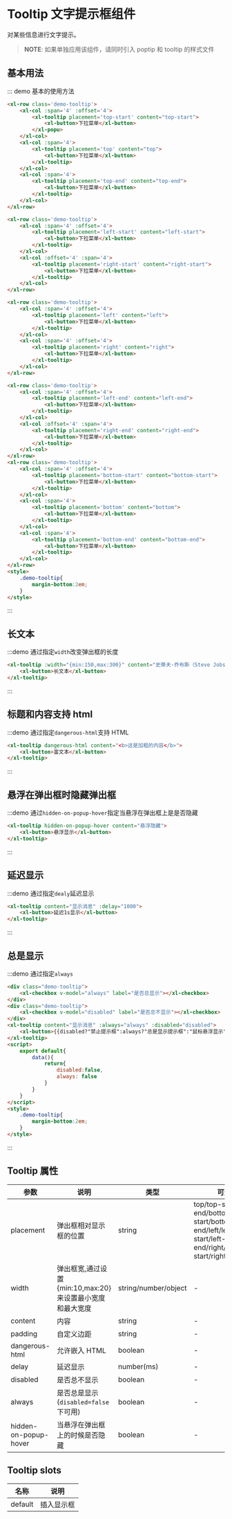 <script>
    export default{
        data(){
            return{
                disabled:false,
                always: false
            }
        }
    }
</script>

<style>
    .demo-tooltip{
        margin-bottom:2em;
    }
</style>

# Tooltip 文字提示框组件

对某些信息进行文字提示。

> **NOTE**: 如果单独应用该组件，请同时引入 poptip 和 tooltip 的样式文件

## 基本用法

::: demo 基本的使用方法

```html
<xl-row class='demo-tooltip'>
    <xl-col :span='4' :offset='4'>
        <xl-tooltip placement='top-start' content="top-start">
            <xl-button>下拉菜单</xl-button>
        </xl-popu>
    </xl-col>
    <xl-col :span='4'>
        <xl-tooltip placement='top' content="top">
            <xl-button>下拉菜单</xl-button>
        </xl-tooltip>
    </xl-col>
    <xl-col :span='4'>
        <xl-tooltip placement='top-end' content="top-end">
            <xl-button>下拉菜单</xl-button>
        </xl-tooltip>
    </xl-col>
</xl-row>

<xl-row class='demo-tooltip'>
    <xl-col :span='4' :offset='4'>
        <xl-tooltip placement='left-start' content="left-start">
            <xl-button>下拉菜单</xl-button>
        </xl-tooltip>
    </xl-col>
    <xl-col :offset='4' :span='4'>
        <xl-tooltip placement='right-start' content="right-start">
            <xl-button>下拉菜单</xl-button>
        </xl-tooltip>
    </xl-col>
</xl-row>

<xl-row class='demo-tooltip'>
    <xl-col :span='4' :offset='4'>
        <xl-tooltip placement='left' content="left">
            <xl-button>下拉菜单</xl-button>
        </xl-tooltip>
    </xl-col>
    <xl-col :span='4' :offset='4'>
        <xl-tooltip placement='right' content="right">
            <xl-button>下拉菜单</xl-button>
        </xl-tooltip>
    </xl-col>
</xl-row>

<xl-row class='demo-tooltip'>
    <xl-col :span='4' :offset='4'>
        <xl-tooltip placement='left-end' content="left-end">
            <xl-button>下拉菜单</xl-button>
        </xl-tooltip>
    </xl-col>
    <xl-col :offset='4' :span='4'>
        <xl-tooltip placement='right-end' content="right-end">
            <xl-button>下拉菜单</xl-button>
        </xl-tooltip>
    </xl-col>
</xl-row>
<xl-row class='demo-tooltip'>
    <xl-col :span='4' :offset='4'>
        <xl-tooltip placement='bottom-start' content="bottom-start">
            <xl-button>下拉菜单</xl-button>
        </xl-tooltip>
    </xl-col>
    <xl-col :span='4'>
        <xl-tooltip placement='bottom' content="bottom">
            <xl-button>下拉菜单</xl-button>
        </xl-tooltip>
    </xl-col>
    <xl-col :span='4'>
        <xl-tooltip placement='bottom-end' content="bottom-end">
            <xl-button>下拉菜单</xl-button>
        </xl-tooltip>
    </xl-col>
</xl-row>
<style>
    .demo-tooltip{
        margin-bottom:2em;
    }
</style>
```

:::

## 长文本

:::demo 通过指定`width`改变弹出框的长度

```html
<xl-tooltip :width="{min:150,max:300}" content="史蒂夫·乔布斯（Steve Jobs），1955年2月24日生于美国加利福尼亚州旧金山，美国发明家、企业家、美国苹果公司联合创办人。">
    <xl-button>长文本</xl-button>
</xl-tooltip>
```

:::

## 标题和内容支持 html

:::demo 通过指定`dangerous-html`支持 HTML

```html
<xl-tooltip dangerous-html content="<b>这是加粗的内容</b>">
    <xl-button>富文本</xl-button>
</xl-tooltip>
```

:::

## 悬浮在弹出框时隐藏弹出框

:::demo 通过`hidden-on-popup-hover`指定当悬浮在弹出框上是是否隐藏

```html
<xl-tooltip hidden-on-popup-hover content="悬浮隐藏">
    <xl-button>悬浮显示</xl-button>
</xl-tooltip>
```

:::

## 延迟显示

:::demo 通过指定`dealy`延迟显示

```html
<xl-tooltip content="显示消息" :delay="1000">
    <xl-button>延迟1s显示</xl-button>
</xl-tooltip>
```

:::

## 总是显示

:::demo 通过指定`always`

```html
<div class="demo-tooltip">
    <xl-checkbox v-model="always" label="是否总显示"></xl-checkbox>
</div>
<div class="demo-tooltip">
    <xl-checkbox v-model="disabled" label="是否总不显示"></xl-checkbox>
</div>
<xl-tooltip content="显示消息" :always="always" :disabled="disabled">
    <xl-button>{{disabled?"禁止提示框":always?"总是显示提示框":"鼠标悬浮显示"}}</xl-button>
</xl-tooltip>
<script>
    export default{
        data(){
            return{
                disabled:false,
                always: false
            }
        }
    }
</script>
<style>
    .demo-tooltip{
        margin-bottom:2em;
    }
</style>
```

:::

## Tooltip 属性

| 参数                  | 说明                                                     | 类型                 | 可选值                                                                                                    | 默认值              |
| --------------------- | -------------------------------------------------------- | -------------------- | --------------------------------------------------------------------------------------------------------- | ------------------- |
| placement             | 弹出框相对显示框的位置                                   | string               | top/top-start/top-end/bottom/bottom-start/bottom-end/left/left-start/left-end/right/right-start/right-end | bottom              |
| width                 | 弹出框宽,通过设置{min:10,max:20}来设置最小宽度和最大宽度 | string/number/object | -                                                                                                         | {min: 150,max: 300} |
| content               | 内容                                                     | string               | -                                                                                                         | -                   |
| padding               | 自定义边距                                               | string               | -                                                                                                         | '0.5em,1em'         |
| dangerous-html        | 允许嵌入 HTML                                            | boolean              | -                                                                                                         | false               |
| delay                 | 延迟显示                                                 | number(ms)           | -                                                                                                         | 0                   |
| disabled              | 是否总不显示                                             | boolean              | -                                                                                                         | false               |
| always                | 是否总是显示(`disabled=false`下可用)                     | boolean              | -                                                                                                         | false               |
| hidden-on-popup-hover | 当悬浮在弹出框上的时候是否隐藏                           | boolean              | -                                                                                                         | false               |

## Tooltip slots

| 名称    | 说明       |
| ------- | ---------- |
| default | 插入显示框 |
